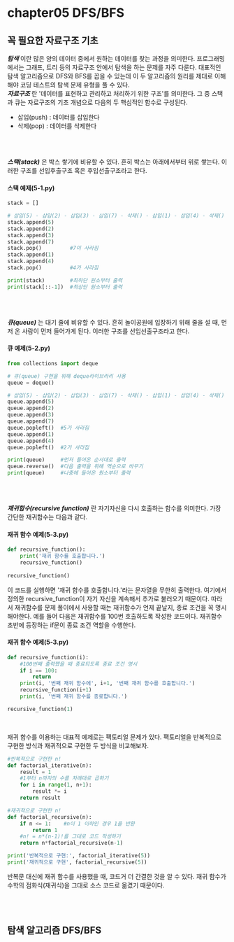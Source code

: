 # chapter05 DFS/BFS   
## 꼭 필요한 자료구조 기초   
***탐색*** 이란 많은 양의 데이터 중에서 원하는 데이터를 찾는 과정을 의미한다. 
프로그래밍에서는 그래프, 트리 등의 자료구조 안에서 탐색을 하는 문제를 자주 다룬다.
대표적인 탐색 알고리즘으로 DFS와 BFS를 꼽을 수 있는데 이 두 알고리즘의 원리를 제대로 이해해야 코딩 테스트의 탐색 문제 유형을 풀 수 있다.   
***자료구조*** 란 '데이터를 표현하고 관리하고 처리하기 위한 구조'를 의미한다. 
그 중 스택과 큐는 자료구조의 기초 개념으로 다음의 두 핵심적인 함수로 구성된다.
- 삽입(push) : 데이터를 삽입한다
- 삭제(pop) : 데이터를 삭제한다

<br/>
<br/>

***스택(stack)*** 은 박스 쌓기에 비유할 수 있다.
흔히 박스는 아래에서부터 위로 쌓는다.
이러한 구조를 선입후출구조 혹은 후입선출구조라고 한다.   

   
#### 스택 예제(5-1.py)
```python
stack = []

# 삽입(5) - 삽입(2) - 삽입(3) - 삽입(7) - 삭제() - 삽입(1) - 삽입(4) - 삭제()
stack.append(5)
stack.append(2)
stack.append(3)
stack.append(7)
stack.pop()         #7이 사라짐
stack.append(1)
stack.append(4)
stack.pop()         #4가 사라짐

print(stack)        #최하단 원소부터 출력
print(stack[::-1])  #최상단 원소부터 출력
```

<br/>
<br/>

***큐(queue)*** 는 대기 줄에 비유할 수 있다.
흔히 놀이공원에 입장하기 위해 줄을 설 때, 먼저 온 사람이 먼저 들어가게 된다.
이러한 구조를 선입선출구조라고 한다.

#### 큐 예제(5-2.py)
```python
from collections import deque

# 큐(queue) 구현을 위해 deque라이브라리 사용
queue = deque()

# 삽입(5) - 삽입(2) - 삽입(3) - 삽입(7) - 삭제() - 삽입(1) - 삽입(4) - 삭제()
queue.append(5)
queue.append(2)
queue.append(3)
queue.append(7)
queue.popleft()  #5가 사라짐
queue.append(1)
queue.append(4)
queue.popleft()  #2가 사라짐

print(queue)     #먼저 들어온 순서대로 출력
queue.reverse()  #다음 출력을 위해 역순으로 바꾸기
print(queue)     #나중에 들어온 원소부터 출력
````

<br/>
<br/>

***재귀함수(recursive function)*** 란 자기자신을 다시 호출하는 함수를 의미한다.
가장 간단한 재귀함수는 다음과 같다.

#### 재귀 함수 예제(5-3.py)
```python
def recursive_function():
    print('재귀 함수를 호출합니다.')
    recursive_function()
    
recursive_function()
````

이 코드를 실행하면 '재귀 함수를 호출합니다.'라는 문자열을 무한히 출력한다. 
여기에서 정의한 recursive_function이 자기 자신을 계속해서 추가로 불러오기 때문이다.
따라서 재귀함수를 문제 풀이에서 사용할 때는 재귀함수가 언제 끝날지, 종료 조건을 꼭 명시해야한다.
예를 들어 다음은 재귀함수를 100번 호출하도록 작성한 코드이다.
재귀함수 초반에 등장하는 if문이 종료 조건 역할을 수행한다.

#### 재귀 함수 예제(5-3.py)
```python
def recursive_function(i):
    #100번째 출력했을 때 종료되도록 종료 조건 명시
    if i == 100:
        return
    print(i, '번째 재귀 함수에', i+1, '번째 재귀 함수를 호출합니다.')
    recursive_function(i+1)
    print(i, '번째 재귀 함수를 종료합니다.')

recursive_function(1)
```

<br/>

재귀 함수를 이용하는 대표적 예제로는 팩토리얼 문제가 있다.
팩토리얼을 반복적으로 구현한 방식과 재귀적으로 구현한 두 방식을 비교해보자.
```python
#반복적으로 구현한 n!
def factorial_iterative(n):
    result = 1
    #1부터 n까지의 수를 차례대로 곱하기
    for i in range(1, n+1):
        result *= i
    return result

#재귀적으로 구현한 n!
def factorial_recursive(n):
    if n <= 1:    #n이 1 이하인 경우 1을 반환
        return 1
    #n! = n*(n-1)!를 그대로 코드 작성하기
    return n*factorial_recursive(n-1)

print('반복적으로 구현:', factorial_iterative(5))
print('재귀적으로 구현', factorial_recursive(5))
````
반복문 대신에 재귀 함수를 사용했을 때, 코드거 더 간결한 것을 알 수 있다.
재귀 함수가 수학의 점화식(재귀식)을 그대로 소스 코드로 옮겼기 때문이다.

<br/>
<br/>

## 탐색 알고리즘 DFS/BFS


